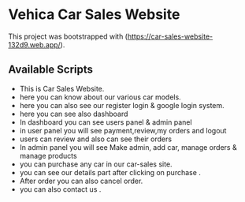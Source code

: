 # Vehica Car Sales Website

This project was bootstrapped with (https://car-sales-website-132d9.web.app/).

## Available Scripts

 * This is Car Sales Website.
* here you can know about our various car models.
* here you can also see our register login & google login system.
* here you can see also dashboard
* In dashboard you can see users panel & admin panel
* in user panel you will see payment,review,my orders and logout
* users can review and also can see their orders
* In admin panel you will see Make admin, add car, manage orders & manage products
* you can purchase any car in our car-sales site.
* you can see our details part after clicking on purchase .
* After order you can also cancel order.
* you can also contact us .